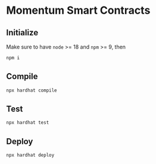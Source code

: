 # Momentum Smart Contracts
## Initialize
Make sure to have `node` >= 18 and `npm` >= 9, then
```sh
npm i
```
## Compile
```sh
npx hardhat compile
```
## Test
```sh
npx hardhat test
```

## Deploy
```sh
npx hardhat deploy
```